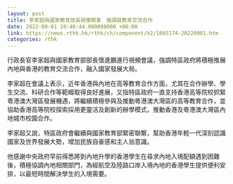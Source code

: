 ```yaml
---
layout: post
title: 李家超與國家教育部長視像開會　強調就教育交流合作
date: 2022-09-01 19:40:44.000000000 +08:00
link: https://news.rthk.hk/rthk/ch/component/k2/1665174-20220901.htm
categories: rthk
---
```


​行政長官李家超與國家教育部部長懷進鵬進行視頻會議，強調特區政府將積極推展內地與香港的教育交流合作，融入國家發展大局。

李家超在會議上表示，近年香港與內地在高等教育合作方面，尤其在合作辦學、學生交流、科研合作等範疇取得良好進展，又指特區政府一直支持香港高等院校抓緊粵港澳大灣區發展機遇，將繼續積極參與及推動粵港澳大灣區的高等教育合作，並協助香港高等院校探索採用更靈活及創新的辦學模式，推動香港及粵港澳大灣區內地城市校園合作。

李家超又說，特區政府會繼續與國家教育部緊密聯繫，幫助香港年輕一代深刻認識國家及世界發展大勢，增加民族自豪感和主人翁意識。

他感謝中央政府早前得悉將到內地升學的香港學生在尋求內地入境配額遇到困難後，積極協調內地相關部門，為經航空及陸路口岸入境內地的香港學生提供便利安排，以最短時間解決學生的入境需要。
